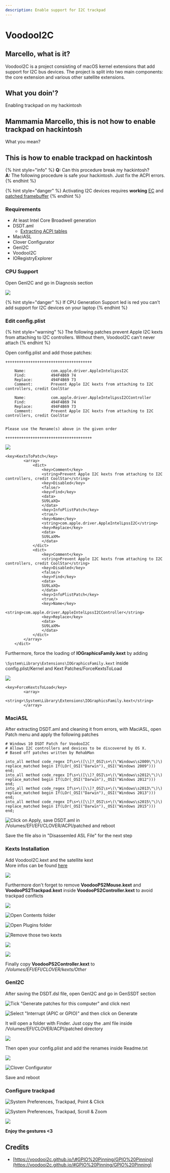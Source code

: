 ```yaml
---
description: Enable support for I2C trackpad
---
```


# VoodooI2C

## Marcello, what is it?

VoodooI2C is a project consisting of macOS kernel extensions that add support for I2C bus devices. The project is split into two main components: the core extension and various other satellite extensions.

## What you doin'?

Enabling trackpad on my hackintosh

## Mammamia Marcello, this is not how to enable trackpad on hackintosh

What you mean?

## This is how to enable trackpad on hackintosh

{% hint style="info" %}
**Q:** Can this procedure break my hackintosh?  
**A:** The following procedure is safe your hackintosh. Just fix the ACPI errors. 
{% endhint %}

{% hint style="danger" %}
Activating I2C devices requires **working** [EC](../../acpi/ec.md) and [patched framebuffer](../../graphics/intel.md)
{% endhint %}

### Requirements

* At least Intel Core Broadwell generation
* DSDT.aml
  *  [Extracting ACPI tables]()
* MaciASL
* Clover Configurator
* GenI2C
* VoodooI2C
* IORegistryExplorer

### CPU Support

Open GenI2C and go in Diagnosis section

![](../../.gitbook/assets/image%20%2866%29.png)

{% hint style="danger" %}
If CPU Generation Support led is red you can't add support for I2C devices on your laptop
{% endhint %}

### Edit config.plist

{% hint style="warning" %}
The following patches prevent Apple I2C kexts from attaching to I2C controllers. Without them, VoodooI2C can't never attach
{% endhint %}

Open config.plist and add those patches:

```text
++++++++++++++++++++++++++++++++++++++

    Name:           com.apple.driver.AppleIntelLpssI2C
    Find:           494F4B69 74
    Replace:        494F4B69 73
    Comment:        Prevent Apple I2C kexts from attaching to I2C controllers, credit CoolStar

    Name:           com.apple.driver.AppleIntelLpssI2CController
    Find:           494F4B69 74
    Replace:        494F4B69 73
    Comment:        Prevent Apple I2C kexts from attaching to I2C controllers, credit CoolStar


Please use the Rename(s) above in the given order

++++++++++++++++++++++++++++++++++++++
```

![](../../.gitbook/assets/image%20%2851%29.png)

```text
<key>KextsToPatch</key>
		<array>          
			<dict>
				<key>Comment</key>
				<string>Prevent Apple I2C kexts from attaching to I2C controllers, credit CoolStar</string>
				<key>Disabled</key>
				<false/>
				<key>Find</key>
				<data>
				SU9LaXQ=
				</data>
				<key>InfoPlistPatch</key>
				<true/>
				<key>Name</key>
				<string>com.apple.driver.AppleIntelLpssI2C</string>
				<key>Replace</key>
				<data>
				SU9LaXM=
				</data>
			</dict>
			<dict>
				<key>Comment</key>
				<string>Prevent Apple I2C kexts from attaching to I2C controllers, credit CoolStar</string>
				<key>Disabled</key>
				<false/>
				<key>Find</key>
				<data>
				SU9LaXQ=
				</data>
				<key>InfoPlistPatch</key>
				<true/>
				<key>Name</key>
				<string>com.apple.driver.AppleIntelLpssI2CController</string>
				<key>Replace</key>
				<data>
				SU9LaXM=
				</data>
			</dict>
		</array>
	</dict>
```

Furthermore, force the loading of **IOGraphicsFamily.kext** by adding

`\System\Library\Extensions\IOGraphicsFamily.kext` inside config.plist/Kernel and Kext Patches/ForceKextsToLoad

![](../../.gitbook/assets/image%20%2844%29.png)

```text
<key>ForceKextsToLoad</key>
		<array>
			<string>\System\Library\Extensions\IOGraphicsFamily.kext</string>
		</array>
```



### MaciASL

After extracting DSDT.aml and cleaning it from errors, with MaciASL, open Patch menu and apply the following patches

```text
# Windows 10 DSDT Patch for VoodooI2C
# Allows I2C controllers and devices to be discovered by OS X.
# Based off patches written by RehabMan

into_all method code_regex If\s+\([\\]?_OSI\s+\(\"Windows\s2009\"\)\) replace_matched begin If(LOr(_OSI("Darwin"),_OSI("Windows 2009"))) end;
into_all method code_regex If\s+\([\\]?_OSI\s+\(\"Windows\s2012\"\)\) replace_matched begin If(LOr(_OSI("Darwin"),_OSI("Windows 2012"))) end;
into_all method code_regex If\s+\([\\]?_OSI\s+\(\"Windows\s2013\"\)\) replace_matched begin If(LOr(_OSI("Darwin"),_OSI("Windows 2013"))) end;
into_all method code_regex If\s+\([\\]?_OSI\s+\(\"Windows\s2015\"\)\) replace_matched begin If(LOr(_OSI("Darwin"),_OSI("Windows 2015"))) end;        
```

![Click on Apply, save DSDT.aml in /Volumes/EFI/EFI/CLOVER/ACPI/patched and reboot](../../.gitbook/assets/image%20%2881%29.png)

Save the file also in "Disassemled ASL File" for the next step

### Kexts Installation

Add VoodooI2C.kext and the satellite kext  
More infos can be found [here](https://voodooi2c.github.io/#Satellite%20Kexts/Satellite%20Kexts)

![](../../.gitbook/assets/image%20%2814%29.png)

Furthermore don't forget to remove **VoodooPS2Mouse.kext** and **VoodooPS2Trackpad.kext** inside **VoodooPS2Controller.kext** to avoid trackpad conflicts

![](../../.gitbook/assets/image%20%2872%29.png)

![Open Contents folder](../../.gitbook/assets/image%20%2826%29.png)

![Open Plugins folder](../../.gitbook/assets/image%20%2857%29.png)

![Remove those two kexts](../../.gitbook/assets/image%20%2862%29.png)

![](../../.gitbook/assets/image%20%281%29.png)

![](../../.gitbook/assets/image%20%2821%29.png)

Finally copy **VoodooPS2Controller.kext** to _/Volumes/EFI/EFI/CLOVER/kexts/Other_ 



### GenI2C

After saving the DSDT.dsl file, open GenI2C and go in GenSSDT section

![Tick &quot;Generate patches for this computer&quot; and click next](../../.gitbook/assets/image%20%2842%29.png)

![Select &quot;Interrupt \(APIC or GPIO\)&quot; and then click on Generate](../../.gitbook/assets/image%20%2812%29.png)

It will open a folder with Finder. Just copy the .aml file inside /Volumes/EFI/CLOVER/ACPI/patched directory

![](../../.gitbook/assets/image%20%2820%29.png)

Then open your config.plist and add the renames inside Readme.txt

![](../../.gitbook/assets/image%20%288%29.png)

![Clover Configurator](../../.gitbook/assets/image%20%289%29.png)

Save and reboot

### Configure trackpad

![System Preferences, Trackpad, Point &amp; Click](../../.gitbook/assets/image%20%2825%29.png)

![System Preferences, Trackpad, Scroll &amp; Zoom](../../.gitbook/assets/image%20%2875%29.png)

![](../../.gitbook/assets/image%20%2886%29.png)

**Enjoy the gestures &lt;3**

## **Credits**

* [https://voodooi2c.github.io/\#GPIO%20Pinning/GPIO%20Pinning](https://voodooi2c.github.io/#GPIO%20Pinning/GPIO%20Pinning)

### 

